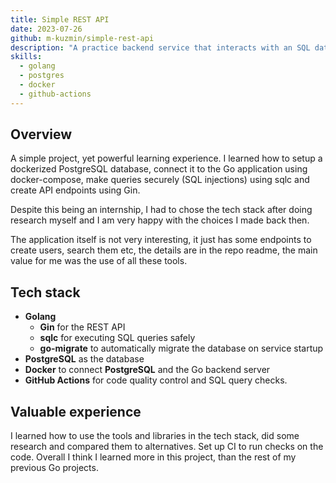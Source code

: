 ```yaml
---
title: Simple REST API
date: 2023-07-26
github: m-kuzmin/simple-rest-api
description: "A practice backend service that interacts with an SQL database in Go."
skills:
  - golang
  - postgres
  - docker
  - github-actions
---
```


## Overview

A simple project, yet powerful learning experience. I learned how to setup a dockerized PostgreSQL database, connect it
to the Go application using docker-compose, make queries securely (SQL injections) using sqlc and create API endpoints
using Gin.

Despite this being an internship, I had to chose the tech stack after doing research myself and I am very happy with the
choices I made back then.

The application itself is not very interesting, it just has some endpoints to create users, search them etc, the details
are in the repo readme, the main value for me was the use of all these tools.

## Tech stack

- **Golang**
  - **Gin** for the REST API
  - **sqlc** for executing SQL queries safely
  - **go-migrate** to automatically migrate the database on service startup
- **PostgreSQL** as the database
- **Docker** to connect **PostgreSQL** and the Go backend server
- **GitHub Actions** for code quality control and SQL query checks.

## Valuable experience

I learned how to use the tools and libraries in the tech stack, did some research and compared them to alternatives. Set
up CI to run checks on the code. Overall I think I learned more in this project, than the rest of my previous Go 
projects.
